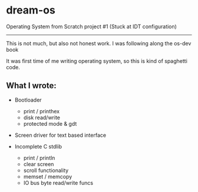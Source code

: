 # dream-os
Operating System from Scratch project #1 (Stuck at IDT configuration)
___
This is not much, but also not honest work. I was following along the os-dev book

It was first time of me writing operating system, so this is kind of spaghetti code. 

## What I wrote:
- Bootloader
  - print / printhex
  - disk read/write
  - protected mode & gdt

- Screen driver for text based interface
- Incomplete C stdlib
  - print / println
  - clear screen
  - scroll functionality
  - memset / memcopy
  - IO bus byte read/write funcs
  
